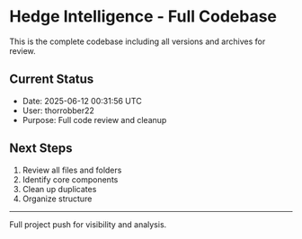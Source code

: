 # Hedge Intelligence - Full Codebase

This is the complete codebase including all versions and archives for review.

## Current Status
- Date: 2025-06-12 00:31:56 UTC
- User: thorrobber22
- Purpose: Full code review and cleanup

## Next Steps
1. Review all files and folders
2. Identify core components
3. Clean up duplicates
4. Organize structure

---
Full project push for visibility and analysis.
